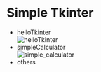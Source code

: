 # Simple Tkinter

- helloTkinter  
![helloTkinter](
https://github.com/George2Times/python/resources/helloTkinter.png
) 
- simpleCalculator  
![simple_calculator](
https://github.com/George2Times/python/resources/simple_calculator.png
)
- others  